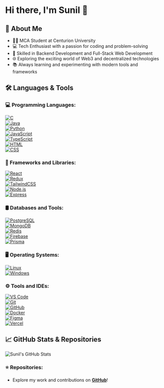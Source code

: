 # Hi there, I'm Sunil 👋  

## 🚀 About Me  

- 🧑‍🎓 MCA Student at Centurion University  
- 💻 Tech Enthusiast with a passion for coding and problem-solving  
- 🔧 Skilled in Backend Development and Full-Stack Web Development  
- 🌐 Exploring the exciting world of Web3 and decentralized technologies  
- 📚 Always learning and experimenting with modern tools and frameworks  

## 🛠️ Languages & Tools  

### 💻 Programming Languages:  
[![C](https://img.icons8.com/color/48/000000/c-programming.png)](https://icons8.com/icons/set/c-programming)  
[![Java](https://img.icons8.com/color/48/000000/java.png)](https://icons8.com/icons/set/java)  
[![Python](https://img.icons8.com/color/48/000000/python.png)](https://icons8.com/icons/set/python)  
[![JavaScript](https://img.icons8.com/color/48/000000/javascript.png)](https://icons8.com/icons/set/javascript)  
[![TypeScript](https://img.icons8.com/color/48/000000/typescript.png)](https://icons8.com/icons/set/typescript)  
[![HTML](https://img.icons8.com/color/48/000000/html-5.png)](https://icons8.com/icons/set/html-5)  
[![CSS](https://img.icons8.com/color/48/000000/css3.png)](https://icons8.com/icons/set/css3)  

### 🧱 Frameworks and Libraries:  
[![React](https://img.icons8.com/color/48/000000/react.png)](https://icons8.com/icons/set/react)  
[![Redux](https://img.icons8.com/color/48/000000/redux.png)](https://icons8.com/icons/set/redux)  
[![TailwindCSS](https://img.icons8.com/color/48/000000/tailwindcss.png)](https://icons8.com/icons/set/tailwindcss)  
[![Node.js](https://img.icons8.com/color/48/000000/nodejs.png)](https://icons8.com/icons/set/nodejs)  
[![Express](https://img.icons8.com/color/48/000000/express.png)](https://icons8.com/icons/set/express)  

### 🛢️ Databases and Tools:  
[![PostgreSQL](https://img.icons8.com/color/48/000000/postgresql.png)](https://icons8.com/icons/set/postgresql)  
[![MongoDB](https://img.icons8.com/color/48/000000/mongodb.png)](https://icons8.com/icons/set/mongodb)  
[![Redis](https://img.icons8.com/color/48/000000/redis.png)](https://icons8.com/icons/set/redis)  
[![Firebase](https://img.icons8.com/color/48/000000/firebase.png)](https://icons8.com/icons/set/firebase)  
[![Prisma](https://img.icons8.com/color/48/000000/prisma.png)](https://icons8.com/icons/set/prisma)  

### 🖥️ Operating Systems:  
[![Linux](https://img.icons8.com/color/48/000000/linux.png)](https://icons8.com/icons/set/linux)  
[![Windows](https://img.icons8.com/color/48/000000/windows-10.png)](https://icons8.com/icons/set/windows-10)  

### ⚙️ Tools and IDEs:  
[![VS Code](https://img.icons8.com/color/48/000000/visual-studio-code-2019.png)](https://icons8.com/icons/set/visual-studio-code-2019)  
[![Git](https://img.icons8.com/color/48/000000/git.png)](https://icons8.com/icons/set/git)  
[![GitHub](https://img.icons8.com/color/48/000000/github.png)](https://icons8.com/icons/set/github)  
[![Docker](https://img.icons8.com/color/48/000000/docker.png)](https://icons8.com/icons/set/docker)  
[![Figma](https://img.icons8.com/color/48/000000/figma.png)](https://icons8.com/icons/set/figma)  
[![Vercel](https://img.icons8.com/color/48/000000/vercel.png)](https://icons8.com/icons/set/vercel)

## 📈 GitHub Stats & Repositories  

![Sunil's GitHub Stats](https://github-readme-stats.vercel.app/api?username=sunil8521&show_icons=true&theme=radical)  

### ⭐️ Repositories:  
- Explore my work and contributions on **[GitHub](https://github.com/sunil8521)**!
